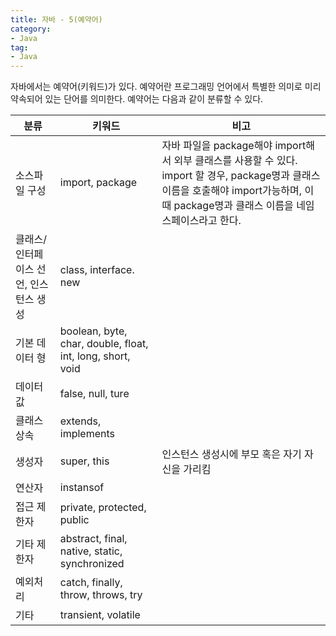 ```yaml
---
title: 자바 - 5(예약어)
category:
- Java
tag:
- Java
---
```


자바에서는 예약어(키워드)가 있다. 예약어란 프로그래밍 언어에서 특별한 의미로 미리 약속되어 있는 단어를 의미한다.
예약어는 다음과 같이 분류할 수 있다.



|  분류 | 키워드 |  비고 |
| -------- | -------- | -------- |
|   소스파일 구성   | import, package      |  자바 파일을 package해야 import해서 외부 클래스를 사용할 수 있다. import 할 경우, package명과 클래스이름을 호출해야 import가능하며, 이때 package명과 클래스 이름을 네임 스페이스라고 한다.     |
|   클래스/인터페이스 선언, 인스턴스 생성   |  class, interface. new     |      |
|   기본 데이터 형   |   boolean, byte, char, double, float, int, long, short, void   |      |
|  데이터 값    |   false, null, ture   |      |
|    클래스 상속  |   extends, implements   |      |
|  생성자    |   super, this   |   인스턴스 생성시에 부모 혹은 자기 자신을 가리킴    |
|  연산자    |   instansof   |      |
|  접근 제한자    |  private, protected, public    |      |
|  기타 제한자    |  abstract, final, native, static, synchronized    |      |
|  예외처리    |   catch, finally, throw, throws, try   |      |
|  기타    |    transient, volatile  |      |

